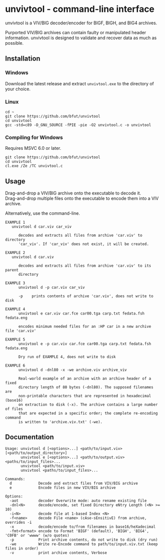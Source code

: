 # unvivtool - command-line interface
unvivtool is a VIV/BIG decoder/encoder for BIGF, BIGH, and BIG4 archives.

Purported VIV/BIG archives can contain faulty or manipulated header information.
unvivtool is designed to validate and recover data as much as possible.

## Installation
### Windows
Download the latest release and extract ```unvivtool.exe``` to the directory of your choice.

### Linux
```
cd ~
git clone https://github.com/bfut/unvivtool
cd unvivtool
gcc -std=c89 -D_GNU_SOURCE -fPIE -pie -O2 unvivtool.c -o unvivtool
```
### Compiling for Windows
Requires MSVC 6.0 or later.
```
git clone https://github.com/bfut/unvivtool
cd unvivtool
cl.exe /Ze /TC unvivtool.c
```
## Usage
Drag-and-drop a VIV/BIG archive onto the executable to decode it.<br>
Drag-and-drop multiple files onto the executable to encode them into a VIV archive.

Alternatively, use the command-line.
```
EXAMPLE 1
   unvivtool d car.viv car_viv

      decodes and extracts all files from archive 'car.viv' to directory
      'car_viv'. If 'car_viv' does not exist, it will be created.

EXAMPLE 2
   unvivtool d car.viv

      decodes and extracts all files from archive 'car.viv' to its parent
      directory

EXAMPLE 3
      unvivtool d -p car.viv car_viv

      -p    prints contents of archive 'car.viv', does not write to disk

EXAMPLE 4
      unvivtool e car.viv car.fce car00.tga carp.txt fedata.fsh fedata.eng

      encodes minimum needed files for an :HP car in a new archive file 'car.viv'

EXAMPLE 5
      unvivtool e -p car.viv car.fce car00.tga carp.txt fedata.fsh fedata.eng

      Dry run of EXAMPLE 4, does not write to disk

EXAMPLE 6
      unvivtool d -dnl80 -x -we archive.viv archive_viv

      Real-world example of an archive with an archive header of a fixed
      directory length of 80 bytes (-dnl80). The supposed filenames are
      non-printable characters that are represented in hexadecimal (base16)
      on extraction to disk (-x). The archive contains a large number of files
      that are expected in a specific order; the complete re-encoding command
      is written to 'archive.viv.txt' (-we).
```

## Documentation
```
Usage: unvivtool d [<options>...] <path/to/input.viv> [<path/to/output_directory>]
       unvivtool e [<options>...] <path/to/output.viv> <paths/to/input_files>...
       unvivtool <path/to/input.viv>
       unvivtool <paths/to/input_files>...

Commands:
  d            Decode and extract files from VIV/BIG archive
  e            Encode files in new VIV/BIG archive

Options:
  -aot         decoder Overwrite mode: auto rename existing file
  -dnl<N>      decode/encode, set fixed Directory eNtry Length (<N> >= 10)
  -i<N>        decode file at 1-based Index <N>
  -f<name>     decode File <name> (cAse-sEnsitivE) from archive, overrides -i
  -x           decode/encode to/from filenames in base16/heXadecimal
  -fmt<format> encode to Format 'BIGF' (default), 'BIGH', 'BIG4', 'C0FB' or 'wwww' (w/o quotes)
  -p           Print archive contents, do not write to disk (dry run)
  -we          Write re-Encode command to path/to/input.viv.txt (keep files in order)
  -v           print archive contents, Verbose
```
